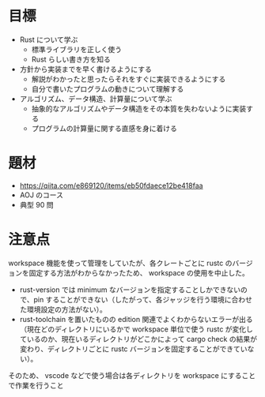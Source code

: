 # 目標
- Rust について学ぶ
    - 標準ライブラリを正しく使う
    - Rust らしい書き方を知る
- 方針から実装までを早く書けるようにする
    - 解説がわかったと思ったらそれをすぐに実装できるようにする
    - 自分で書いたプログラムの動きについて理解する
- アルゴリズム、データ構造、計算量について学ぶ
    - 抽象的なアルゴリズムやデータ構造をその本質を失わないように実装する
    - プログラムの計算量に関する直感を身に着ける

# 題材
- https://qiita.com/e869120/items/eb50fdaece12be418faa
- AOJ のコース
- 典型 90 問

# 注意点
workspace 機能を使って管理をしていたが、各クレートごとに rustc のバージョンを固定する方法がわからなかったため、 workspace の使用を中止した。
- rust-version では minimum なバージョンを指定することしかできないので、pin することができない（したがって、各ジャッジを行う環境に合わせた環境設定の方法がない）。
- rust-toolchain を置いたものの edition 関連でよくわからないエラーが出る
（現在どのディレクトリにいるかで workspace 単位で使う rustc が変化しているのか、現在いるディレクトリがどこかによって cargo check の結果が変わり、ディレクトリごとに rustc バージョンを固定することができていない）。

そのため、 vscode などで使う場合は各ディレクトリを workspace にすることで作業を行うこと